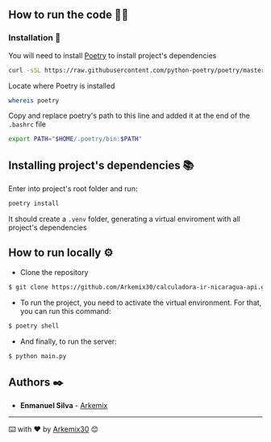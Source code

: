 ## How to run the code 🏃‍♂️
### Installation 🔧

You will need to install [Poetry](https://python-poetry.org/) to install project's dependencies

```bash
curl -sSL https://raw.githubusercontent.com/python-poetry/poetry/master/get-poetry.py | python3 -
```

Locate where Poetry is installed

```bash
whereis poetry
```

Copy and replace poetry's path to this line and added it at the end of the `.bashrc` file

```bash
export PATH="$HOME/.poetry/bin:$PATH"
```

## Installing project's dependencies 📚

Enter into project's root folder and run:

```bash
poetry install
```
It should create a `.venv` folder, generating a virtual enviroment with all project's dependencies

## How to run locally ⚙️

* Clone the repository
```bash
$ git clone https://github.com/Arkemix30/calculadora-ir-nicaragua-api.git
```

* To run the project, you need to activate the virtual environment.
For that, you can run this command:
```bash
$ poetry shell
```

* And finally, to run the server:
```bash
$ python main.py
```

## Authors ✒️

* **Enmanuel Silva** - [Arkemix](https://github.com/Arkemix30)

---
⌨️ with ❤️ by [Arkemix30](https://github.com/Arkemix) 😊
